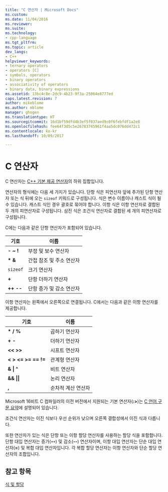 ```yaml
---
title: "C 연산자 | Microsoft Docs"
ms.custom: 
ms.date: 11/04/2016
ms.reviewer: 
ms.suite: 
ms.technology:
- cpp-language
ms.tgt_pltfrm: 
ms.topic: article
dev_langs:
- C++
helpviewer_keywords:
- ternary operators
- operators [C]
- symbols, operators
- binary operators
- associativity of operators
- binary data, binary expressions
ms.assetid: 13bc4c8e-2dc9-4b23-9f3a-25064e8777ed
caps.latest.revision: 7
author: mikeblome
ms.author: mblome
manager: ghogen
ms.translationtype: HT
ms.sourcegitcommit: 16d1bf59dfd4b3ef5f037aed9c0f6febfdf1a2e8
ms.openlocfilehash: fee64f3d5c5e26783745961f4aa5dc076dd472c1
ms.contentlocale: ko-kr
ms.lasthandoff: 10/09/2017

---
```

# <a name="c-operators"></a>C 연산자
C 연산자는 [C++ 기본 제공 연산자](../cpp/cpp-built-in-operators-precedence-and-associativity.md)의 하위 집합입니다.  
  
 연산자의 형식에는 다음 세 가지가 있습니다. 단항 식은 피연산자 앞에 추가된 단항 연산자 또는 식 뒤에 오는 `sizeof` 키워드로 구성됩니다. 식은 변수 이름이나 캐스트 식이 될 수 있습니다. 캐스트 식인 경우 괄호로 묶어야 합니다. 이항 식은 이항 연산자로 결합된 두 개의 피연산자로 구성됩니다. 삼진 식은 조건식 연산자로 결합된 세 개의 피연산자로 구성됩니다.  
  
 C에는 다음과 같은 단항 연산자가 포함되어 있습니다.  
  
|기호|이름|  
|------------|----------|  
|**- ~ !**|부정 및 보수 연산자|  
|**\* &**|간접 참조 및 주소 연산자|  
|`sizeof`|크기 연산자|  
|**+**|단항 더하기 연산자|  
|**++ --**|단항 증가 및 감소 연산자|  
  
 이항 연산자는 왼쪽에서 오른쪽으로 연결됩니다. C에서는 다음과 같은 이항 연산자를 제공합니다.  
  
|기호|이름|  
|------------|----------|  
|**\* / %**|곱하기 연산자|  
|**+ -**|더하기 연산자|  
|**<\< >>**|시프트 연산자|  
|**\<   >   \<=   >=   ==   !=**|관계형 연산자|  
|**&   &#124; ^**|비트 연산자|  
|**&&   &#124;&#124;**|논리 연산자|  
|**,**|순차적 계산 연산자|  
  
 Microsoft 16비트 C 컴파일러의 이전 버전에서 지원되는 기본 연산자(**:>**)는 [C 언어 구문 요약](../c-language/c-language-syntax-summary.md)에 설명되어 있습니다.  
  
 조건식 연산자는 이진 식보다 우선 순위가 낮으며 오른쪽 결합성에서 이진 식과 다릅니다.  
  
 또한 연산자가 있는 식은 단항 또는 이항 할당 연산자를 사용하는 할당 식을 포함합니다. 단항 대입 연산자는 증가(`++`) 및 감소(**--**) 연산자이며, 이항 대입 연산자는 단순 대입 연산자(**=**) 및 복합 대입 연산자입니다. 각 복합 할당 연산자는 이항 연산자와 단순 할당 연산자의 조합입니다.  
  
## <a name="see-also"></a>참고 항목  
 [식 및 할당](../c-language/expressions-and-assignments.md)
